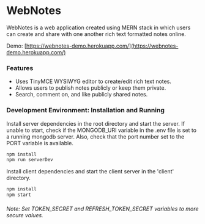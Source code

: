 # WebNotes

WebNotes is a web application created using MERN stack in which users can create and share with one another rich text formatted notes online.

Demo: [https://webnotes-demo.herokuapp.com/](https://webnotes-demo.herokuapp.com/)

### Features

-   Uses TinyMCE WYSIWYG editor to create/edit rich text notes.
-   Allows users to publish notes publicly or keep them private.
-   Search, comment on, and like publicly shared notes.

### Development Environment: Installation and Running

Install server dependencies in the root directory and start the server. If unable to start, check if the MONGODB_URI variable in the .env file is set to a running mongodb server. Also, check that the port number set to the PORT variable is available.

```sh
npm install
npm run serverDev
```

Install client dependencies and start the client server in the 'client' directory.

```sh
npm install
npm start
```

###### Note: Set TOKEN_SECRET and REFRESH_TOKEN_SECRET variables to more secure values.

